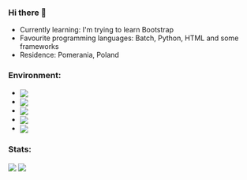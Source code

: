 ### Hi there 👋



- Currently learning: I'm trying to learn Bootstrap
- Favourite programming languages: Batch, Python, HTML and some frameworks
- Residence: Pomerania, Poland

### Environment:
 - <img align="center" src="https://img.shields.io/badge/Windows_11-1nd._OS-2ea44f?style=for-the-badge&logo=windows11" />
 - <img align="center" src="https://img.shields.io/badge/Kali_Linux-2nd. OS-2ea44f?style=for-the-badge&logo=kali linux" />
 - <img align="center" src="https://img.shields.io/badge/JetBrains-IDE'S-2ea44f?style=for-the-badge&logo=jetbrains" />
 - <img align="center" src="https://img.shields.io/badge/Discord-Communication-2ea44f?style=for-the-badge&logo=discord" />
 - <img align="center" src="https://img.shields.io/badge/iOS-Mobile_OS-2ea44f?style=for-the-badge&logo=apple" />
 
### Stats:
<img align="center" src="https://github-readme-stats.vercel.app/api?username=000rosiu&count_private=true&show_icons=true&layout=compact" />
<img align="center" src="https://github-readme-stats.vercel.app/api/top-langs/?username=000rosiu&count_private=true&langs_count=7&hide=html&exclude_repo=alarmclock-esp,aosp-calculator,sway,ESP8266_RTOS_SDK,DefinitelyTyped,laboratory,dotfiles&layout=compact" />
